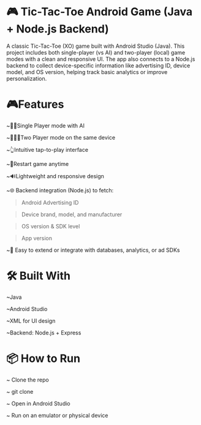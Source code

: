 # 🎮 Tic-Tac-Toe Android Game (Java + Node.js Backend)
A classic Tic-Tac-Toe (XO) game built with Android Studio (Java). This project includes both single-player (vs AI) and two-player (local) game modes with a clean and responsive UI. The app also connects to a Node.js backend to collect device-specific information like advertising ID, device model, and OS version, helping track basic analytics or improve personalization.

# 🎮Features

~🧍‍♂Single Player mode with AI

~🧑‍🤝‍🧑Two Player mode on the same device

~👆Intuitive tap-to-play interface

~🔁Restart game anytime

~🔊Lightweight and responsive design

~🌐 Backend integration (Node.js) to fetch:

  > Android Advertising ID

  > Device brand, model, and manufacturer

  > OS version & SDK level

  > App version

~🧩 Easy to extend or integrate with databases, analytics, or ad SDKs

# 🛠 Built With
~Java

~Android Studio

~XML for UI design

~Backend: Node.js + Express

# 📦 How to Run

~ Clone the repo

~ git clone

~ Open in Android Studio

~ Run on an emulator or physical device
